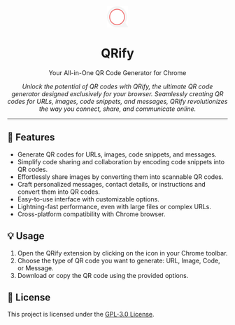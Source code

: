 <p align="center">
  <img src="images/icon-48.png" alt="QRify Logo" width="48" />
</p>

<h1 align="center">QRify</h1>

<p align="center">
  Your All-in-One QR Code Generator for Chrome
</p>


<p align="center">
  <em>Unlock the potential of QR codes with QRify, the ultimate QR code generator designed exclusively for your browser. Seamlessly creating QR codes for URLs, images, code snippets, and messages, QRify revolutionizes the way you connect, share, and communicate online.</em>
</p>

---


## 🚀 Features

- Generate QR codes for URLs, images, code snippets, and messages.
- Simplify code sharing and collaboration by encoding code snippets into QR codes.
- Effortlessly share images by converting them into scannable QR codes.
- Craft personalized messages, contact details, or instructions and convert them into QR codes.
- Easy-to-use interface with customizable options.
- Lightning-fast performance, even with large files or complex URLs.
- Cross-platform compatibility with Chrome browser.

## 💡 Usage

1. Open the QRify extension by clicking on the icon in your Chrome toolbar.
2. Choose the type of QR code you want to generate: URL, Image, Code, or Message.
5. Download or copy the QR code using the provided options.

## 📄 License

This project is licensed under the [GPL-3.0 License](LICENSE).
